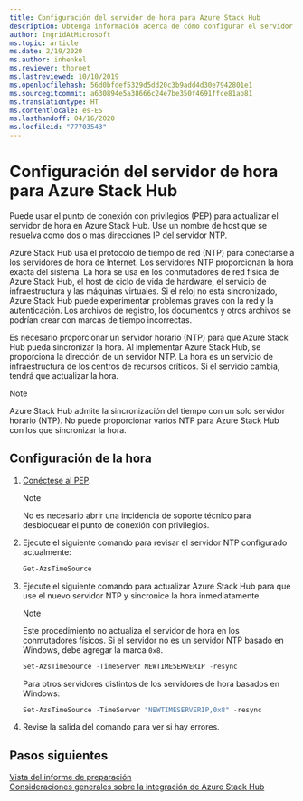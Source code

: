 ```yaml
---
title: Configuración del servidor de hora para Azure Stack Hub
description: Obtenga información acerca de cómo configurar el servidor de hora para Azure Stack Hub.
author: IngridAtMicrosoft
ms.topic: article
ms.date: 2/19/2020
ms.author: inhenkel
ms.reviewer: thoroet
ms.lastreviewed: 10/10/2019
ms.openlocfilehash: 56d0bfdef5329d5dd20c3b9add4d30e7942801e1
ms.sourcegitcommit: a630894e5a38666c24e7be350f4691ffce81ab81
ms.translationtype: HT
ms.contentlocale: es-ES
ms.lasthandoff: 04/16/2020
ms.locfileid: "77703543"
---
```

# <a name="configure-the-time-server-for-azure-stack-hub"></a>Configuración del servidor de hora para Azure Stack Hub

Puede usar el punto de conexión con privilegios (PEP) para actualizar el servidor de hora en Azure Stack Hub. Use un nombre de host que se resuelva como dos o más direcciones IP del servidor NTP.

Azure Stack Hub usa el protocolo de tiempo de red (NTP) para conectarse a los servidores de hora de Internet. Los servidores NTP proporcionan la hora exacta del sistema. La hora se usa en los conmutadores de red física de Azure Stack Hub, el host de ciclo de vida de hardware, el servicio de infraestructura y las máquinas virtuales. Si el reloj no está sincronizado, Azure Stack Hub puede experimentar problemas graves con la red y la autenticación. Los archivos de registro, los documentos y otros archivos se podrían crear con marcas de tiempo incorrectas.

Es necesario proporcionar un servidor horario (NTP) para que Azure Stack Hub pueda sincronizar la hora. Al implementar Azure Stack Hub, se proporciona la dirección de un servidor NTP. La hora es un servicio de infraestructura de los centros de recursos críticos. Si el servicio cambia, tendrá que actualizar la hora.

> [!NOTE]
> Azure Stack Hub admite la sincronización del tiempo con un solo servidor horario (NTP). No puede proporcionar varios NTP para Azure Stack Hub con los que sincronizar la hora.

## <a name="configure-time"></a>Configuración de la hora

1. [Conéctese al PEP](azure-stack-privileged-endpoint.md). 
    > [!Note]  
    > No es necesario abrir una incidencia de soporte técnico para desbloquear el punto de conexión con privilegios.

2. Ejecute el siguiente comando para revisar el servidor NTP configurado actualmente:

    ```PowerShell
    Get-AzsTimeSource
    ```

3. Ejecute el siguiente comando para actualizar Azure Stack Hub para que use el nuevo servidor NTP y sincronice la hora inmediatamente.

    > [!Note]  
    > Este procedimiento no actualiza el servidor de hora en los conmutadores físicos. Si el servidor no es un servidor NTP basado en Windows, debe agregar la marca `0x8`.

    ```PowerShell
    Set-AzsTimeSource -TimeServer NEWTIMESERVERIP -resync
    ```

    Para otros servidores distintos de los servidores de hora basados en Windows:

    ```PowerShell
    Set-AzsTimeSource -TimeServer "NEWTIMESERVERIP,0x8" -resync
    ```

4. Revise la salida del comando para ver si hay errores.


## <a name="next-steps"></a>Pasos siguientes

[Vista del informe de preparación](azure-stack-validation-report.md)  
[Consideraciones generales sobre la integración de Azure Stack Hub](azure-stack-datacenter-integration.md)  
